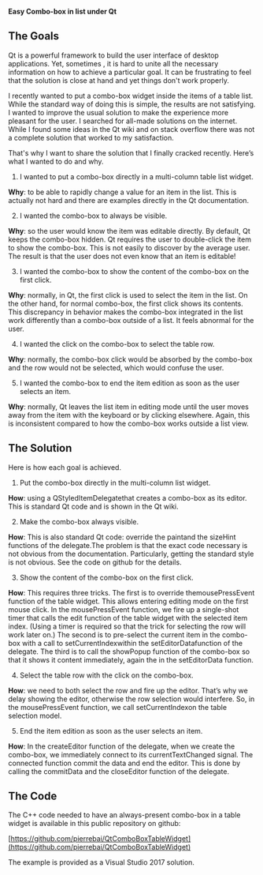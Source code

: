**Easy
Combo-box in list under Qt**

## The Goals

Qt is a powerful framework to build the user interface of desktop applications. Yet, sometimes , it is hard to unite all the necessary
information on how to achieve a particular goal. It can be frustrating to feel that the solution is close at hand and yet things
don't work properly.

I recently wanted to put a combo-box widget inside the items of a table list. While the standard way of doing this is simple, the
results are not satisfying. I wanted to improve the usual solution to make the experience more pleasant for the user. I searched for
all-made solutions on the internet. While I found some ideas in the Qt wiki and on stack overflow there was not a complete solution that worked to my satisfaction.

That's why I want to share the solution that I finally cracked recently. Here’s what I wanted to do and why.

1. I wanted to put a combo-box directly in a multi-column table list widget.  
  
**Why**: to be able to rapidly change a value for an item in the list. This is actually not hard and there are examples directly in the Qt
	documentation. 
  
2. I wanted the combo-box to always be visible.  
  
**Why**: so the user would know the	item was editable directly. By default, Qt keeps the combo-box
	hidden. Qt requires the user to double-click the item to show the
	combo-box. This is not easily to discover by the average user. The
	result is that the user does not even know that an item is editable! 
  
3. I wanted the combo-box to show	the content of the combo-box on the first click.  
  
**Why**: normally, in Qt, the first click is used to select the item in the
	list. On the other hand, for normal combo-box, the first click shows
	its contents. This discrepancy in behavior makes the combo-box
	integrated in the list work differently than a combo-box outside of
	a list. It feels abnormal for the user. 
  
4. I wanted the click on the combo-box to select the table row.  
  
**Why**: normally, the combo-box click would be absorbed by the combo-box and the row
	would not be selected, which would confuse the user. 
  
5. I wanted the combo-box to end the item edition as soon as the user selects an item.  
  
**Why**: normally, Qt leaves the list item in editing mode until the user
	moves away from the item with the keyboard or by clicking elsewhere.
	Again, this is inconsistent compared to how the combo-box works
	outside a list view. 

## The Solution

Here is how each goal is achieved.

1. Put the combo-box directly in the multi-column list widget.  
  
**How**: using a QStyledItemDelegatethat creates a combo-box as its editor.
	This is standard Qt code and is shown in the Qt wiki.
	 
2. Make the combo-box always visible.  
  
**How**: This is also standard Qt code: override the paintand the sizeHint
	functions of the delegate.The 	problem is that the exact
	code necessary is not obvious from the documentation. Particularly,
	getting the standard style is not obvious.  See
	the code on github for the details. 
  
3. Show	the content of the combo-box on the first click.  
  
**How**: This requires three tricks.	The first is to override themousePressEvent
	function of the table widget. This allows entering editing mode on
	the first mouse click. In the mousePressEvent
	function, we fire up a single-shot timer that calls the edit
	function of the table widget with the selected item index. (Using a
	timer is required so that the trick for selecting the row will work
	later on.) The second is to pre-select the current item in the
	combo-box with a call to setCurrentIndexwithin the setEditorDatafunction of the delegate. The
	third is to call the showPopup function of the combo-box so that it shows it content immediately,
	again the in the setEditorData function. 
  
4. Select	the table row with	the click on the combo-box.  
  
**How**:	we need to both select the row and fire up	the editor. That’s
	why we delay showing the editor, otherwise the row selection would
	interfere. So, in the mousePressEvent	function, we call setCurrentIndexon the table selection model. 
  
5. End the item edition as soon as the user selects an item.  
  
**How**: In the createEditor	function of the delegate, when we create the combo-box, we
	immediately connect to its currentTextChanged	signal. The connected function commit the data and end the editor.
	This is done by calling the commitData	and the closeEditor	function of the delegate. 

## The Code

The C++ code needed to have an always-present combo-box in a table widget is available in this public repository on github:

[https://github.com/pierrebai/QtComboBoxTableWidget](https://github.com/pierrebai/QtComboBoxTableWidget)

The example is provided as a Visual Studio 2017 solution.
